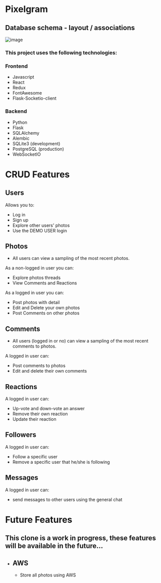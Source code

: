 # Pixelgram

## Database schema - layout / associations
![image](https://user-images.githubusercontent.com/99565823/224571125-28b60345-7aca-4f7c-b0f9-58f546673d92.png)

### This project uses the following technologies:
### Frontend
* Javascript
* React
* Redux
* FontAwesome
* Flask-Socketio-client
### Backend
* Python
* Flask
* SQLAlchemy
* Alembic
* SQLite3 (development)
* PostgreSQL (production)
* WebSocketIO

# CRUD Features

## Users
Allows you to:
   - Log in
   - Sign up
   - Explore other users' photos
   - Use the DEMO USER login

## Photos
   - All users can view a sampling of the most recent photos.

As a non-logged in user you can:
   - Explore photos threads
   - View Comments and Reactions

As a logged in user you can:
   - Post photos with detail
   - Edit and Delete your own photos
   - Post Comments on other photos

## Comments
   - All users (logged in or no) can view a sampling of the most recent comments to photos.

A logged in user can:
   - Post comments to photos
   - Edit and delete their own comments

## Reactions
A logged in user can:
   - Up-vote and down-vote an answer
   - Remove their own reaction
   - Update their reaction

## Followers
A logged in user can:
   - Follow a specific user
   - Remove a specific user that he/she is following

## Messages
A logged in user can:
   - send messages to other users using the general chat

# Future Features

## This clone is a work in progress, these features will be available in the future...

- ## AWS
   - Store all photos using AWS

